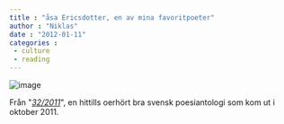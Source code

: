 ```yaml
---
title : "åsa Ericsdotter, en av mina favoritpoeter"
author : "Niklas"
date : "2012-01-11"
categories : 
 - culture
 - reading
---
```


![image](https://niklasblog.com/wp-content/wpid-CameraZOOM-20120111155600299.jpg)

Från "_[32/2011](http://www.goodreads.com/book/show/13130025-32-2011)_", en hittills oerhört bra svensk poesiantologi som kom ut i oktober 2011.
